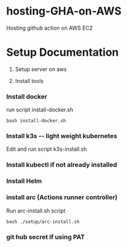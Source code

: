 # hosting-GHA-on-AWS
Hosting github action on AWS EC2

# Setup Documentation

1. Setup server on aws

2. Install tools
  ### Install docker
  run script install-docker.sh
  ```
  bash install-docker.sh
  ```

  ### Install k3s -- light weight kubernetes
  Edit and run script k3s-install.sh

  ### Install kubectl if not already installed

  ### Install Helm

  ### install arc (Actions runner controller)
  Run arc-install.sh script
  ```
  bash ./setup/arc-install.sh
  ```

  ### git hub secret if using PAT